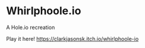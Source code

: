 # Whirlphoole.io
A Hole.io recreation

Play it here! 
https://clarkjasonsk.itch.io/whirlphoole-io
 
